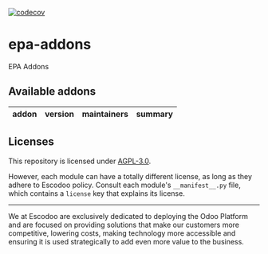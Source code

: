 <!-- [![Runbot Status](https://runbot.odoo-community.org/runbot/badge/flat//14.0.svg)](https://runbot.odoo-community.org/runbot/repo/github-com-oca-epa-addons-) -->
<!-- [![Build Status](https://travis-ci.com/Escodoo/epa-addons.svg?branch=14.0)](https://travis-ci.com/Escodoo/epa-addons) -->
[![codecov](https://codecov.io/gh/Escodoo/epa-addons/branch/14.0/graph/badge.svg)](https://codecov.io/gh/Escodoo/epa-addons)
<!-- [![Translation Status](https://translation.odoo-community.org/widgets/epa-addons-12-0/-/svg-badge.svg)](https://translation.odoo-community.org/engage/epa-addons-14-0/?utm_source=widget) -->

<!-- /!\ do not modify above this line -->

# epa-addons

EPA Addons

<!-- /!\ do not modify below this line -->

<!-- prettier-ignore-start -->

[//]: # (addons)

Available addons
----------------
addon | version | maintainers | summary
--- | --- | --- | ---

[//]: # (end addons)

<!-- prettier-ignore-end -->

## Licenses

This repository is licensed under [AGPL-3.0](LICENSE).

However, each module can have a totally different license, as long as they adhere to Escodoo
policy. Consult each module's `__manifest__.py` file, which contains a `license` key
that explains its license.

----

We at Escodoo are exclusively dedicated to deploying the Odoo Platform and are
focused on providing solutions that make our customers more competitive, lowering
costs, making technology more accessible and ensuring it is used strategically to
add even more value to the business.
